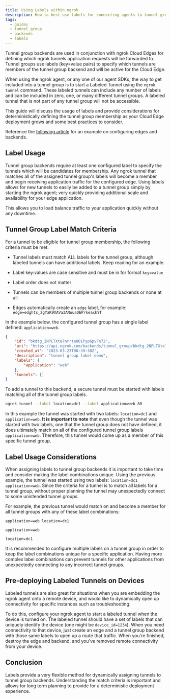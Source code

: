```yaml
---
title: Using Labels within ngrok
description: How to best use labels for connecting agents to tunnel group backends
tags:
  - guides
  - tunnel_group
  - backends
  - labels
---
```


Tunnel group backends are used in conjunction with ngrok Cloud Edges for defining which ngrok tunnels application requests will be forwarded to. Tunnel groups use labels (key=value pairs) to specify which tunnels are members of the tunnel group backend and will be active for the Cloud Edge.

When using the ngrok agent, or any one of our agent SDKs, the way to get included into a tunnel group is to start a Labeled Tunnel using the `ngrok tunnel` command. These labeled tunnels can include any number of labels and can be included in zero, one, or many different tunnel groups. A labeled tunnel that is not part of any tunnel group will not be accessible.

This guide will discuss the usage of labels and provide considerations for deterministically defining the tunnel group membership as your Cloud Edge deployment grows and some best practices to consider.

Reference the [following article](/docs/guides/other-guides/load-balancing-multiple-clouds/) for an example on configuring edges and backends.

## Label Usage

Tunnel group backends require at least one configured label to specify the tunnels which will be candidates for membership. Any ngrok tunnel that matches all of the assigned tunnel group's labels will become a member and begin receiving application traffic for the configured edge. Using labels allows for new tunnels to easily be added to a tunnel group simply by starting the ngrok agent; very quickly providing additional scale and availability for your edge application.

This allows you to load balance traffic to your application quickly without any downtime.

## Tunnel Group Label Match Criteria

For a tunnel to be eligible for tunnel group membership, the following criteria must be met.

- Tunnel labels must match ALL labels for the tunnel group, although labeled tunnels can have additional labels. Keep reading for an example.

- Label key:values are case sensitive and must be in for format `key=value`

- Label order does not matter

- Tunnels can be members of multiple tunnel group backends or none at all

- Edges automatically create an `edge` label, for example: `edge=edghts_2gYaK9XAVa3ANouaDEPrkeaxkYT`

In the example below, the configured tunnel group has a single label defined: `application=web`.

```json
{
	"id": "bkdtg_2NPLTXte7nrrtaUO1Pyp6pvFn72",
	"uri": "https://api.ngrok.com/backends/tunnel_group/bkdtg_2NPLTXte7nrrtaUO1Pyp6pvFn72",
	"created_at": "2023-03-23T08:39:38Z",
	"description": "tunnel group label demo",
	"labels": {
		"application": "web"
	},
	"tunnels": []
}
```

To add a tunnel to this backend, a secure tunnel must be started with labels matching all of the tunnel group labels.

```bash
ngrok tunnel --label location=dc1 --label application=web 80
```

In this example the tunnel was started with two labels: `location=dc1` and `application=web`. <strong>It is important to note</strong> that even though the tunnel was started with two labels, one that the tunnel group does not have defined, it does ultimately match on all of the configured tunnel group labels `application=web`. Therefore, this tunnel would come up as a member of this specific tunnel group.

## Label Usage Considerations

When assigning labels to tunnel group backends it is important to take time and consider making the label combinations unique. Using the previous example, the tunnel was started using two labels: `location=dc1 application=web`. Since the criteria for a tunnel is to match all labels for a tunnel group, without proper planning the tunnel may unexpectedly connect to some unintended tunnel groups.

For example, the previous tunnel would match on and become a member for all tunnel groups with any of these label combinations:

`application=web location=dc1`

`application=web`

`location=dc1`

It is recommended to configure multiple labels on a tunnel group in order to keep the label combinations unique for a specific application. Having more complex label combinations can prevent tunnels for other applications from unexpectedly connecting to any incorrect tunnel groups.

## Pre-deploying Labeled Tunnels on Devices

Labeled tunnels are also great for situations when you are embedding the ngrok agent onto a remote device, and would like to dynamically open up connectivity for specific instances such as troubleshooting.

To do this, configure your ngrok agent to start a labeled tunnel when the device is turned on. The labeled tunnel should have a set of labels that can uniquely identify the device (one might be `device_id=1234`). When you need connectivity to that device, just create an edge and a tunnel group backend with those same labels to open up a route that traffic. When you're finished, destroy the edge and backend, and you've removed remote connectivity from your device.

## Conclusion

Labels provide a very flexible method for dynamically assigning tunnels to tunnel group backends. Understanding the match criteria is important and allows for long term planning to provide for a deterministic deployment experience.

